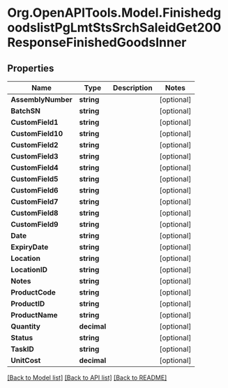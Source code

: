 # Org.OpenAPITools.Model.FinishedgoodslistPgLmtStsSrchSaleidGet200ResponseFinishedGoodsInner

## Properties

Name | Type | Description | Notes
------------ | ------------- | ------------- | -------------
**AssemblyNumber** | **string** |  | [optional] 
**BatchSN** | **string** |  | [optional] 
**CustomField1** | **string** |  | [optional] 
**CustomField10** | **string** |  | [optional] 
**CustomField2** | **string** |  | [optional] 
**CustomField3** | **string** |  | [optional] 
**CustomField4** | **string** |  | [optional] 
**CustomField5** | **string** |  | [optional] 
**CustomField6** | **string** |  | [optional] 
**CustomField7** | **string** |  | [optional] 
**CustomField8** | **string** |  | [optional] 
**CustomField9** | **string** |  | [optional] 
**Date** | **string** |  | [optional] 
**ExpiryDate** | **string** |  | [optional] 
**Location** | **string** |  | [optional] 
**LocationID** | **string** |  | [optional] 
**Notes** | **string** |  | [optional] 
**ProductCode** | **string** |  | [optional] 
**ProductID** | **string** |  | [optional] 
**ProductName** | **string** |  | [optional] 
**Quantity** | **decimal** |  | [optional] 
**Status** | **string** |  | [optional] 
**TaskID** | **string** |  | [optional] 
**UnitCost** | **decimal** |  | [optional] 

[[Back to Model list]](../README.md#documentation-for-models) [[Back to API list]](../README.md#documentation-for-api-endpoints) [[Back to README]](../README.md)


